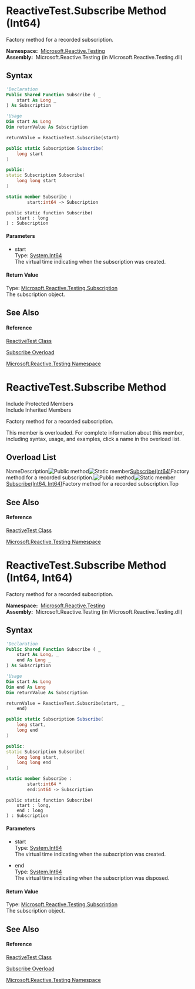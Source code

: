 # ReactiveTest.Subscribe Method (Int64)

Factory method for a recorded subscription.

**Namespace:**  [Microsoft.Reactive.Testing](Microsoft.Reactive.Testing\Microsoft.Reactive.Testing.md)  
**Assembly:**  Microsoft.Reactive.Testing (in Microsoft.Reactive.Testing.dll)

## Syntax

```vb
'Declaration
Public Shared Function Subscribe ( _
    start As Long _
) As Subscription
```

```vb
'Usage
Dim start As Long
Dim returnValue As Subscription

returnValue = ReactiveTest.Subscribe(start)
```

```csharp
public static Subscription Subscribe(
    long start
)
```

```c++
public:
static Subscription Subscribe(
    long long start
)
```

```fsharp
static member Subscribe : 
        start:int64 -> Subscription 
```

```jscript
public static function Subscribe(
    start : long
) : Subscription
```

#### Parameters

- start  
  Type: [System.Int64](https://msdn.microsoft.com/en-us/library/6yy583ek)  
  The virtual time indicating when the subscription was created.

#### Return Value

Type: [Microsoft.Reactive.Testing.Subscription](Subscription\Subscription.md)  
The subscription object.

## See Also

#### Reference

[ReactiveTest Class](ReactiveTest\ReactiveTest.md)

[Subscribe Overload](Subscribe\ReactiveTest.Subscribe.md)

[Microsoft.Reactive.Testing Namespace](Microsoft.Reactive.Testing\Microsoft.Reactive.Testing.md)

# ReactiveTest.Subscribe Method

Include Protected Members  
Include Inherited Members

Factory method for a recorded subscription.

This member is overloaded. For complete information about this member, including syntax, usage, and examples, click a name in the overload list.

## Overload List

NameDescription![Public method](images\Hh303103.pubmethod(en-us,VS.103).gif "Public method")![Static member](images\Hh244319.static(en-us,VS.103).gif "Static member")[Subscribe(Int64)](https://msdn.microsoft.com/en-us/library/m:microsoft.reactive.testing.reactivetest.subscribe(system.int64)(v=VS.103))Factory method for a recorded subscription.![Public method](images\Hh303103.pubmethod(en-us,VS.103).gif "Public method")![Static member](images\Hh244319.static(en-us,VS.103).gif "Static member")[Subscribe(Int64, Int64)](https://msdn.microsoft.com/en-us/library/m:microsoft.reactive.testing.reactivetest.subscribe(system.int64%2csystem.int64)(v=VS.103))Factory method for a recorded subscription.Top

## See Also

#### Reference

[ReactiveTest Class](ReactiveTest\ReactiveTest.md)

[Microsoft.Reactive.Testing Namespace](Microsoft.Reactive.Testing\Microsoft.Reactive.Testing.md)

# ReactiveTest.Subscribe Method (Int64, Int64)

Factory method for a recorded subscription.

**Namespace:**  [Microsoft.Reactive.Testing](Microsoft.Reactive.Testing\Microsoft.Reactive.Testing.md)  
**Assembly:**  Microsoft.Reactive.Testing (in Microsoft.Reactive.Testing.dll)

## Syntax

```vb
'Declaration
Public Shared Function Subscribe ( _
    start As Long, _
    end As Long _
) As Subscription
```

```vb
'Usage
Dim start As Long
Dim end As Long
Dim returnValue As Subscription

returnValue = ReactiveTest.Subscribe(start, _
    end)
```

```csharp
public static Subscription Subscribe(
    long start,
    long end
)
```

```c++
public:
static Subscription Subscribe(
    long long start, 
    long long end
)
```

```fsharp
static member Subscribe : 
        start:int64 * 
        end:int64 -> Subscription 
```

```jscript
public static function Subscribe(
    start : long, 
    end : long
) : Subscription
```

#### Parameters

- start  
  Type: [System.Int64](https://msdn.microsoft.com/en-us/library/6yy583ek)  
  The virtual time indicating when the subscription was created.

- end  
  Type: [System.Int64](https://msdn.microsoft.com/en-us/library/6yy583ek)  
  The virtual time indicating when the subscription was disposed.

#### Return Value

Type: [Microsoft.Reactive.Testing.Subscription](Subscription\Subscription.md)  
The subscription object.

## See Also

#### Reference

[ReactiveTest Class](ReactiveTest\ReactiveTest.md)

[Subscribe Overload](Subscribe\ReactiveTest.Subscribe.md)

[Microsoft.Reactive.Testing Namespace](Microsoft.Reactive.Testing\Microsoft.Reactive.Testing.md)

